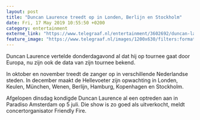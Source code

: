 ```yaml
---
layout: post
title: "Duncan Laurence treedt op in Londen, Berlijn en Stockholm"
date: Fri, 17 May 2019 10:55:50 +0200
category: entertainment
externe_link: "https://www.telegraaf.nl/entertainment/3602692/duncan-laurence-treedt-op-in-londen-berlijn-en-stockholm"
feature_image: "https://www.telegraaf.nl/images/1200x630/filters:format(jpeg):quality(80)/cdn-kiosk-api.telegraaf.nl/91afdcb6-7881-11e9-adbc-02d1dbdc35d1.jpg"
---
```


<p class="intro">Duncan Laurence vertelde donderdagavond al dat hij op tournee gaat door Europa, nu zijn ook de data van zijn tournee bekend.</p> <p>In oktober en november treedt de zanger op in verschillende Nederlandse steden. In december maakt de Hellevoeter zijn opwachting in Londen, Keulen, München, Wenen, Berlijn, Hamburg, Kopenhagen en Stockholm.</p><p>Afgelopen dinsdag kondigde Duncan Laurence al een optreden aan in Paradiso Amsterdam op 5 juli. Die show is zo goed als uitverkocht, meldt concertorganisator Friendly Fire.</p>
